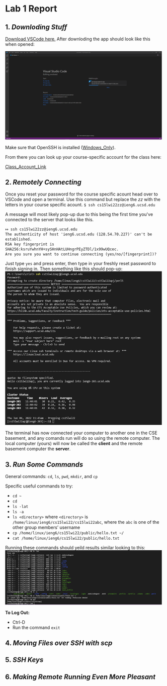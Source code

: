 # **Lab 1 Report**
## 1. *Downloding Stuff* 

 [Download VSCode here.](https://code.visualstudio.com/) After downloding the app should look like this when opened:

![VSCode](https://github.com/quistian241/cse15l-lab-reports/blob/main/VSCode_ScreenShot.png?raw=true)

Make sure that OpenSSH is installed ([Windows_Only](https://docs.microsoft.com/en-us/windows-server/administration/openssh/openssh_install_firstuse)). 

From there you can look up your course-specific account for the class here: 

[Class_Account_Link](https://sdacs.ucsd.edu/~icc/index.php)

## 2. *Remotely Connecting*

Once you reset your password for the course specific acount head over to VSCode and open a terminal. Use this command but replace the *zz* with the letters in your course specific acount.
`$ ssh cs15lwi22zz@ieng6.ucsd.edu`

A message will most likely pop-up due to this being the first time you've connected to the server that looks like this.
```
⤇ ssh cs15lwi22zz@ieng6.ucsd.edu
The authenticity of host 'ieng6.ucsd.edu (128.54.70.227)' can't be established.
RSA key fingerprint is SHA256:ksruYwhnYH+sySHnHAtLUHngrPEyZTDl/1x99wUQcec.
Are you sure you want to continue connecting (yes/no/[fingerprint])? 
```
Just type `yes` and press enter, then type in your freshly reset password to finish signing in. Then something like this should pop-up:
![Signing_In](https://github.com/quistian241/cse15l-lab-reports/blob/main/VSCode1.png?raw=true)

The terminal has now connected your computer to another one in the CSE basement, and any comands run will do so using the remote computer. The local computer (yours) will now be called the **client** and the remote basement computer the **server**.

## 3. *Run Some Commands*

General commands: `cd`, `ls`, `pwd`, `mkdir`, and `cp`

Specific useful commands to try:

- `cd ~`
- `cd`
- `ls -lat`
- `ls -a`
- `ls <directory>` where `<directory>` is `/home/linux/ieng6/cs15lwi22/cs15lwi22abc`, where the `abc` is one of the other group members’ username
- `cp /home/linux/ieng6/cs15lwi22/public/hello.txt ~/`
- `cat /home/linux/ieng6/cs15lwi22/public/hello.txt`

Running these commands should yeild results similar looking to this:
![Command_EX](https://github.com/quistian241/cse15l-lab-reports/blob/main/VSCode2.png?raw=true)

**To Log Out:**
- Ctrl-D
- Run the command `exit`
 

## 4. *Moving Files over SSH with scp*

## 5. *SSH Keys*

## 6. *Making Remote Running Even More Pleasant*
